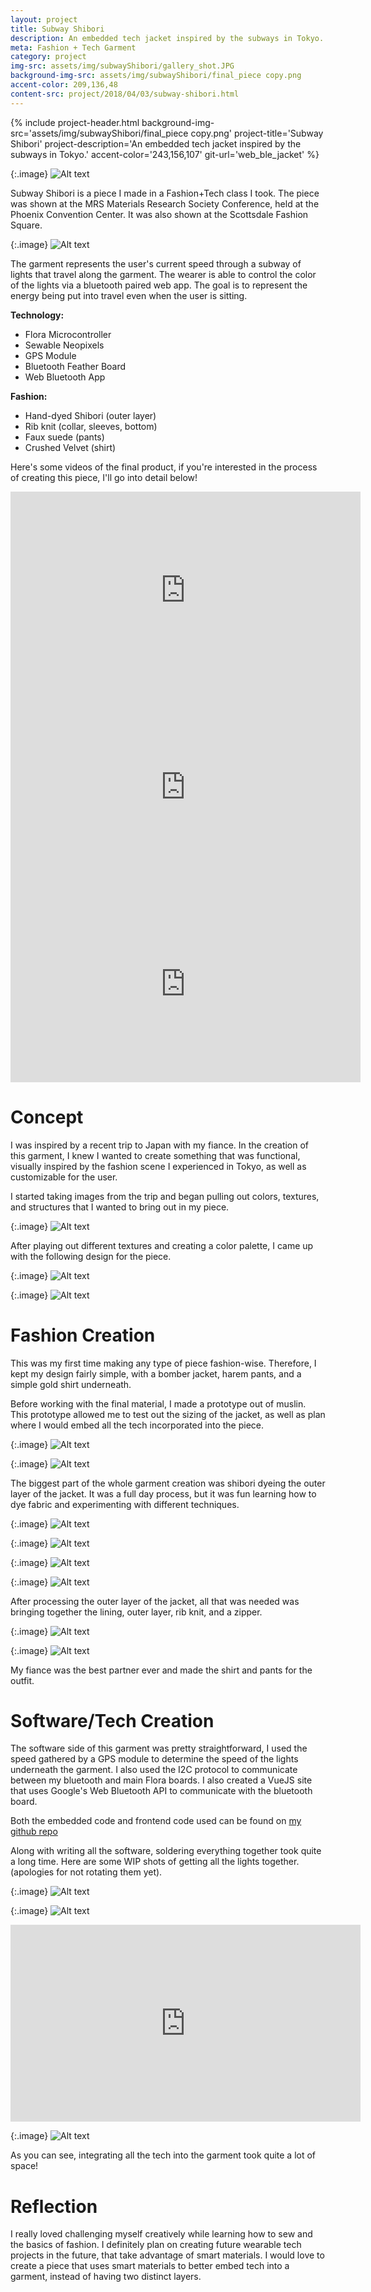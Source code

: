 ```yaml
---
layout: project
title: Subway Shibori
description: An embedded tech jacket inspired by the subways in Tokyo.
meta: Fashion + Tech Garment
category: project
img-src: assets/img/subwayShibori/gallery_shot.JPG
background-img-src: assets/img/subwayShibori/final_piece copy.png
accent-color: 209,136,48
content-src: project/2018/04/03/subway-shibori.html
---
```


{% include project-header.html
  background-img-src='assets/img/subwayShibori/final_piece copy.png'
  project-title='Subway Shibori'
  project-description='An embedded tech jacket inspired by the subways in Tokyo.'
  accent-color='243,156,107'
  git-url='web_ble_jacket'
%}

{:.image}
![Alt text](assets/img/subwayShibori/gallery_shot.JPG "My Title")

Subway Shibori is a piece I made in a Fashion+Tech class I took. The piece was shown
at the MRS Materials Research Society Conference, held at the Phoenix Convention Center.
It was also shown at the Scottsdale Fashion Square.

{:.image}
![Alt text](assets/img/subwayShibori/runway_shot.png "My Title")

The garment represents the user's current speed through a subway of lights that
travel along the garment. The wearer is able to control the color of the lights
via a bluetooth paired web app. The goal is to represent the energy being put
into travel even when the user is sitting.

**Technology:**
* Flora Microcontroller
* Sewable Neopixels
* GPS Module
* Bluetooth Feather Board
* Web Bluetooth App

**Fashion:**
* Hand-dyed Shibori (outer layer)
* Rib knit (collar, sleeves, bottom)
* Faux suede (pants)
* Crushed Velvet (shirt)

Here's some videos of the final product, if you're interested in the process of creating
this piece, I'll go into detail below!

<iframe width="560" height="315" src="https://www.youtube.com/embed/nRnUgiD-eZY" frameborder="0" allow="autoplay; encrypted-media" allowfullscreen></iframe>
<iframe width="560" height="315" src="https://www.youtube.com/embed/tQkDqPtIQPA" frameborder="0" allow="autoplay; encrypted-media" allowfullscreen></iframe>
<iframe width="560" height="315" src="https://www.youtube.com/embed/dZ1LrMXEA9M" frameborder="0" allow="autoplay; encrypted-media" allowfullscreen></iframe>

# Concept

I was inspired by a recent trip to Japan with my fiance. In the creation of this garment,
I knew I wanted to create something that was functional, visually inspired by the fashion
scene I experienced in Tokyo, as well as customizable for the user.

I started taking images from the trip and began pulling out colors, textures, and structures
that I wanted to bring out in my piece.

{:.image}
![Alt text](assets/img/subwayShibori/mood_board.JPG "My Title")

After playing out different textures and creating a color palette, I came up with
the following design for the piece.

{:.image}
![Alt text](assets/img/subwayShibori/final_colors.jpg "My Title")

{:.image}
![Alt text](assets/img/subwayShibori/seethrough.jpg "My Title")


# Fashion Creation

This was my first time making any type of piece fashion-wise. Therefore, I kept my design
fairly simple, with a bomber jacket, harem pants, and a simple gold shirt underneath.

Before working with the final material, I made a prototype out of muslin. This prototype allowed
me to test out the sizing of the jacket, as well as plan where I would embed all the tech incorporated
into the piece.

{:.image}
![Alt text](assets/img/subwayShibori/prototype_mel.JPG#50 "My Title")

{:.image}
![Alt text](assets/img/subwayShibori/muslin_prototype.JPG#50 "My Title")

The biggest part of the whole garment creation was shibori dyeing the outer layer of the jacket.
It was a full day process, but it was fun learning how to dye fabric and experimenting with different
techniques.

{:.image}
![Alt text](assets/img/subwayShibori/dye_wrap.JPG "My Title")

{:.image}
![Alt text](assets/img/subwayShibori/dye_shot.JPG#50 "My Title")

{:.image}
![Alt text](assets/img/subwayShibori/post_dye.JPG#50 "My Title")

{:.image}
![Alt text](assets/img/subwayShibori/final_piece.JPG "My Title")

After processing the outer layer of the jacket, all that was needed was bringing together
the lining, outer layer, rib knit, and a zipper.

{:.image}
![Alt text](assets/img/subwayShibori/lining_shot.JPG "My Title")

{:.image}
![Alt text](assets/img/subwayShibori/some_rib_knit.JPG "My Title")

My fiance was the best partner ever and made the shirt and pants for the outfit.

# Software/Tech Creation

The software side of this garment was pretty straightforward, I used the speed gathered
by a GPS module to determine the speed of the lights underneath the garment. I also used
the I2C protocol to communicate between my bluetooth and main Flora boards. I also created a
VueJS site that uses Google's Web Bluetooth API to communicate with the bluetooth board.

Both the embedded code and frontend code used can be found on [my github repo]('https://github.com/trevorforrey/web_ble_jacket')

Along with writing all the software, soldering everything together took quite a long time.
Here are some WIP shots of getting all the lights together. (apologies for not rotating them yet).

{:.image}
![Alt text](assets/img/subwayShibori/SolderProgress.JPG "My Title")

{:.image}
![Alt text](assets/img/subwayShibori/followingPath.JPG "My Title")

<iframe width="560" height="315" src="https://www.youtube.com/embed/pfc90bKp9n4" frameborder="0" allow="autoplay; encrypted-media" allowfullscreen></iframe>

{:.image}
![Alt text](assets/img/subwayShibori/EmbeddedShot.JPG "My Title")

As you can see, integrating all the tech into the garment took quite a lot of space!

# Reflection

I really loved challenging myself creatively while learning how to sew and the basics
of fashion. I definitely plan on creating future wearable tech projects in the future,
that take advantage of smart materials. I would love to create a piece that uses smart
materials to better embed tech into a garment, instead of having two distinct layers.
